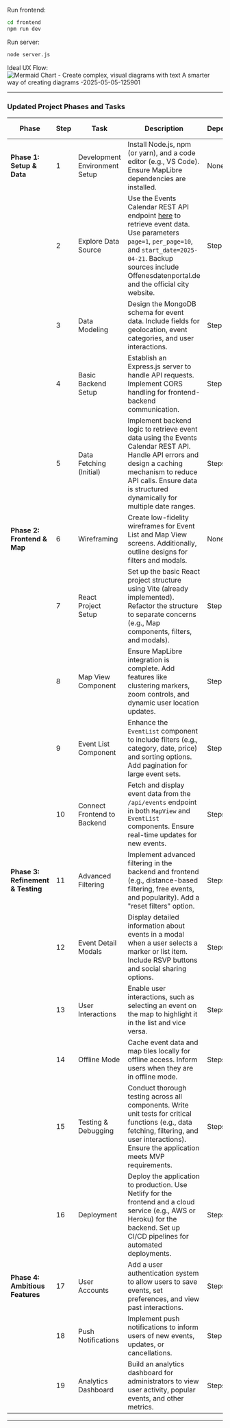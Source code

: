 
Run frontend:
```bash
cd frontend
npm run dev
```

Run server:
```bash
node server.js
```

Ideal UX Flow:
![Mermaid Chart - Create complex, visual diagrams with text  A smarter way of creating diagrams -2025-05-05-125901](https://github.com/user-attachments/assets/d5a6af79-0970-4052-aa2c-026a7781bb3f)

---

### Updated Project Phases and Tasks

| Phase                  | Step | Task                           | Description                                                                                                                                                                                                                                                                                                                                                                   | Dependencies        | Estimated Time | Done |
|------------------------|------|--------------------------------|-------------------------------------------------------------------------------------------------------------------------------------------------------------------------------------------------------------------------------------------------------------------------------------------------------------------------------------------------------------------------------|---------------------|----------------|------|
| **Phase 1: Setup & Data** | 1    | Development Environment Setup | Install Node.js, npm (or yarn), and a code editor (e.g., VS Code). Ensure MapLibre dependencies are installed.                                                                                                                                                                                                                                                                | None                | 1-2 Days       | ☐    |
|                        | 2    | Explore Data Source            | Use the Events Calendar REST API endpoint [here](https://veranstaltung.krefeld651.de/wp-json/tribe/events/v1/events) to retrieve event data. Use parameters `page=1`, `per_page=10`, and `start_date=2025-04-21`. Backup sources include Offenesdatenportal.de and the official city website.                                                                                   | Step 1              | 1-2 Days       | ☐    |
|                        | 3    | Data Modeling                  | Design the MongoDB schema for event data. Include fields for geolocation, event categories, and user interactions.                                                                                                                                                                                                                                                           | Step 2              | 1 Day          | ☐    |
|                        | 4    | Basic Backend Setup            | Establish an Express.js server to handle API requests. Implement CORS handling for frontend-backend communication.                                                                                                                                                                                                                                                           | Step 1              | 1-2 Days       | ☐    |
|                        | 5    | Data Fetching (Initial)        | Implement backend logic to retrieve event data using the Events Calendar REST API. Handle API errors and design a caching mechanism to reduce API calls. Ensure data is structured dynamically for multiple date ranges.                                                                                                                                                        | Steps 3, 4          | 2-3 Days       | ☐    |
| **Phase 2: Frontend & Map** | 6    | Wireframing                   | Create low-fidelity wireframes for Event List and Map View screens. Additionally, outline designs for filters and modals.                                                                                                                                                                                                                                                    | None                | 1-2 Days       | ☐    |
|                        | 7    | React Project Setup            | Set up the basic React project structure using Vite (already implemented). Refactor the structure to separate concerns (e.g., Map components, filters, and modals).                                                                                                                                                                                                           | Step 1              | 1 Day          | ☐    |
|                        | 8    | Map View Component             | Ensure MapLibre integration is complete. Add features like clustering markers, zoom controls, and dynamic user location updates.                                                                                                                                                                                                                                             | Step 7              | 2-3 Days       | ☐    |
|                        | 9    | Event List Component           | Enhance the `EventList` component to include filters (e.g., category, date, price) and sorting options. Add pagination for large event sets.                                                                                                                                                                                                                                 | Step 7              | 2-3 Days       | ☐    |
|                        | 10   | Connect Frontend to Backend    | Fetch and display event data from the `/api/events` endpoint in both `MapView` and `EventList` components. Ensure real-time updates for new events.                                                                                                                                                                                                                          | Steps 5, 8, 9       | 2-3 Days       | ☐    |
| **Phase 3: Refinement & Testing** | 11   | Advanced Filtering            | Implement advanced filtering in the backend and frontend (e.g., distance-based filtering, free events, and popularity). Add a "reset filters" option.                                                                                                                                                                                                                        | Steps 5, 9          | 2-3 Days       | ☐    |
|                        | 12   | Event Detail Modals            | Display detailed information about events in a modal when a user selects a marker or list item. Include RSVP buttons and social sharing options.                                                                                                                                                                                                                             | Steps 8, 9, 10      | 1-2 Days       | ☐    |
|                        | 13   | User Interactions              | Enable user interactions, such as selecting an event on the map to highlight it in the list and vice versa.                                                                                                                                                                                                                                                                  | Steps 8, 9, 10      | 1-2 Days       | ☐    |
|                        | 14   | Offline Mode                   | Cache event data and map tiles locally for offline access. Inform users when they are in offline mode.                                                                                                                                                                                                                                                                       | Steps 5, 8          | 3-4 Days       | ☐    |
|                        | 15   | Testing & Debugging            | Conduct thorough testing across all components. Write unit tests for critical functions (e.g., data fetching, filtering, and user interactions). Ensure the application meets MVP requirements.                                                                                                                                                                               | Steps 1-14          | 3-4 Days       | ☐    |
|                        | 16   | Deployment                     | Deploy the application to production. Use Netlify for the frontend and a cloud service (e.g., AWS or Heroku) for the backend. Set up CI/CD pipelines for automated deployments.                                                                                                                                                                                               | Steps 1-15          | 2-3 Days       | ☐    |
| **Phase 4: Ambitious Features** | 17   | User Accounts                 | Add a user authentication system to allow users to save events, set preferences, and view past interactions.                                                                                                                                                                                                                                                                 | Steps 5, 9, 10      | 5-6 Days       | ☐    |
|                        | 18   | Push Notifications             | Implement push notifications to inform users of new events, updates, or cancellations.                                                                                                                                                                                                                                                                                       | Step 17             | 2-3 Days       | ☐    |
|                        | 19   | Analytics Dashboard            | Build an analytics dashboard for administrators to view user activity, popular events, and other metrics.                                                                                                                                                                                                                                                                    | Steps 5, 16         | 4-5 Days       | ☐    |

---
